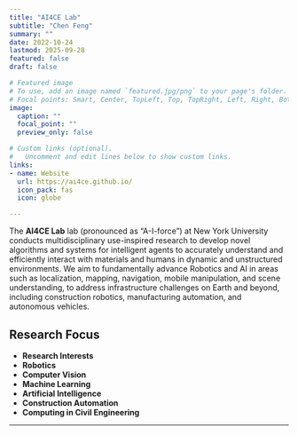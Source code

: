 ```yaml
---
title: "AI4CE Lab"
subtitle: "Chen Feng"
summary: ""
date: 2022-10-24
lastmod: 2025-09-28
featured: false
draft: false

# Featured image
# To use, add an image named `featured.jpg/png` to your page's folder.
# Focal points: Smart, Center, TopLeft, Top, TopRight, Left, Right, BottomLeft, Bottom, BottomRight.
image:
  caption: ""
  focal_point: ""
  preview_only: false

# Custom links (optional).
#   Uncomment and edit lines below to show custom links.
links:
- name: Website
  url: https://ai4ce.github.io/
  icon_pack: fas
  icon: globe

---
```


The **AI4CE Lab** lab (pronounced as “A-I-force”) at New York University conducts multidisciplinary use-inspired research to develop novel algorithms and systems for intelligent agents to accurately understand and efficiently interact with materials and humans in dynamic and unstructured environments. We aim to fundamentally advance Robotics and AI in areas such as localization, mapping, navigation, mobile manipulation, and scene understanding, to address infrastructure challenges on Earth and beyond, including construction robotics, manufacturing automation, and autonomous vehicles.

## Research Focus

- **Research Interests** 
- **Robotics**
- **Computer Vision**
- **Machine Learning**
- **Artificial Intelligence**
- **Construction Automation**
- **Computing in Civil Engineering**

---